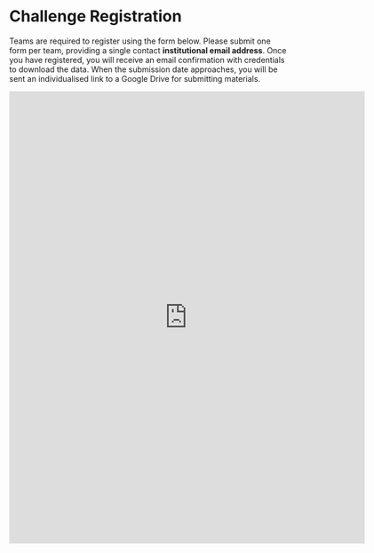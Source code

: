 # Challenge Registration
Teams are required to register using the form below. Please submit one form per team, providing a single contact **institutional email address**. Once you have registered, you will receive an email confirmation with credentials to download the data. When the submission date approaches, you will be sent an individualised link to a Google Drive for submitting materials.
<iframe src="https://docs.google.com/forms/d/e/1FAIpQLSc4TZzkRF3IXwx3q9dcB9hTIirr0Ky6d0PL76xyQ388NOX_3A/viewform?embedded=true" width="640" height="814" frameborder="0" marginheight="0" marginwidth="0">Loading…</iframe>